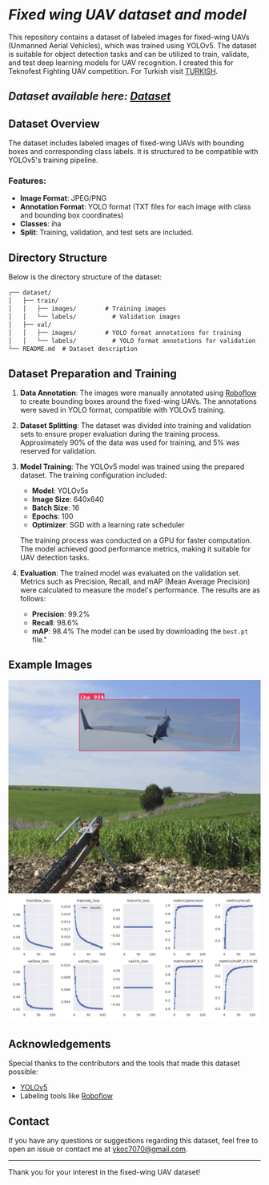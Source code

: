 # ***Fixed wing UAV dataset and model***

This repository contains a dataset of labeled images for fixed-wing UAVs (Unmanned Aerial Vehicles), which was trained using YOLOv5. The dataset is suitable for object detection tasks and can be utilized to train, validate, and test deep learning models for UAV recognition. I created this for Teknofest Fighting UAV competition. For Turkish visit [TURKISH](https://github.com/yarenk/fixed-wing-uav-dataset-and-model/blob/main/README_TR.md). 

## ***Dataset available here: [Dataset](https://github.com/yarenk/fixed-wing-uav-dataset-and-model/releases/tag/version1)***

## Dataset Overview
The dataset includes labeled images of fixed-wing UAVs with bounding boxes and corresponding class labels. It is structured to be compatible with YOLOv5's training pipeline.

### Features:
- **Image Format**: JPEG/PNG
- **Annotation Format**: YOLO format (TXT files for each image with class and bounding box coordinates)
- **Classes**: iha
- **Split**: Training, validation, and test sets are included.

## Directory Structure
Below is the directory structure of the dataset:

```
┌── dataset/
│   ├── train/
│   │   ├── images/        # Training images
│   │   └── labels/          # Validation images
│   ├── val/
│   │   ├── images/        # YOLO format annotations for training
│   │   └── labels/          # YOLO format annotations for validation
└── README.md  # Dataset description
```

## Dataset Preparation and Training

1. **Data Annotation**:
   The images were manually annotated using [Roboflow](https://app.roboflow.com) to create bounding boxes around the fixed-wing UAVs. The annotations were saved in YOLO format, compatible with YOLOv5 training.

2. **Dataset Splitting**:
   The dataset was divided into training and validation sets to ensure proper evaluation during the training process. Approximately 90% of the data was used for training, and 5% was reserved for validation.

3. **Model Training**:
   The YOLOv5 model was trained using the prepared dataset. The training configuration included:
   - **Model**: YOLOv5s
   - **Image Size**: 640x640
   - **Batch Size**: 16
   - **Epochs**: 100
   - **Optimizer**: SGD with a learning rate scheduler

   The training process was conducted on a GPU for faster computation. The model achieved good performance metrics, making it suitable for UAV detection tasks.

4. **Evaluation**:
   The trained model was evaluated on the validation set. Metrics such as Precision, Recall, and mAP (Mean Average Precision) were calculated to measure the model's performance. The results are as follows:
   - **Precision**: 99.2%
   - **Recall**: 98.6%
   - **mAP**: 98.4%
   The model can be used by downloading the `best.pt` file."

 
## Example Images
![Example Image](https://github.com/yarenk/fixed-wing-uav-dataset-and-model/blob/main/Example.png)
![Metrics](https://github.com/yarenk/fixed-wing-uav-dataset-and-model/blob/main/metrics.png)


## Acknowledgements
Special thanks to the contributors and the tools that made this dataset possible:
- [YOLOv5](https://github.com/ultralytics/yolov5)
- Labeling tools like [Roboflow](https://app.roboflow.com/)

## Contact
If you have any questions or suggestions regarding this dataset, feel free to open an issue or contact me at [ykoc7070@gmail.com](mailto:ykoc7070@gmail.com).

---

Thank you for your interest in the fixed-wing UAV dataset!


